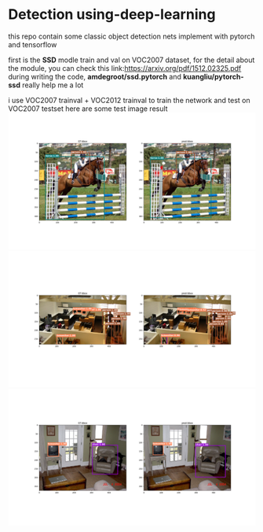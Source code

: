 # Detection using-deep-learning
this repo contain some classic object detection nets implement with pytorch and tensorflow

first is the **SSD** modle train and val on VOC2007 dataset, for the detail about the module, you can check this link:https://arxiv.org/pdf/1512.02325.pdf  
during writing the code, **amdegroot/ssd.pytorch** and **kuangliu/pytorch-ssd** really help me a lot

i use VOC2007 trainval + VOC2012 trainval to train the network and test on VOC2007 testset
here are some test image result 
![image1](https://github.com/assassint2017/object-Detection-using-deep-learning/blob/master/torch-SSD/img/113.png)
![image2](https://github.com/assassint2017/object-Detection-using-deep-learning/blob/master/torch-SSD/img/118.png)
![image3](https://github.com/assassint2017/object-Detection-using-deep-learning/blob/master/torch-SSD/img/119.png)


